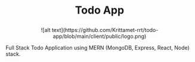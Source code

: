 # <p align="center"> Todo App </p>
<p align="center"> ![alt text](https://github.com/Krittamet-rrt/todo-app/blob/main/client/public/logo.png) </p>

Full Stack Todo Application using MERN (MongoDB, Express, React, Node) stack.
